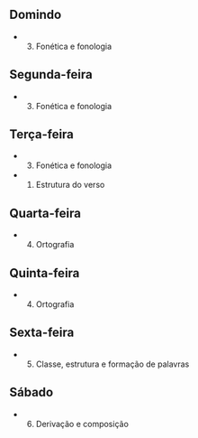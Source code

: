 ## Domindo
- 03. Fonética e fonologia  

## Segunda-feira
- 03. Fonética e fonologia  

## Terça-feira
- 03. Fonética e fonologia  
- 01. Estrutura do verso  

## Quarta-feira
- 04. Ortografia  

## Quinta-feira
- 04. Ortografia  

## Sexta-feira
- 05. Classe, estrutura e formação de palavras  

## Sábado
- 06. Derivação e composição  